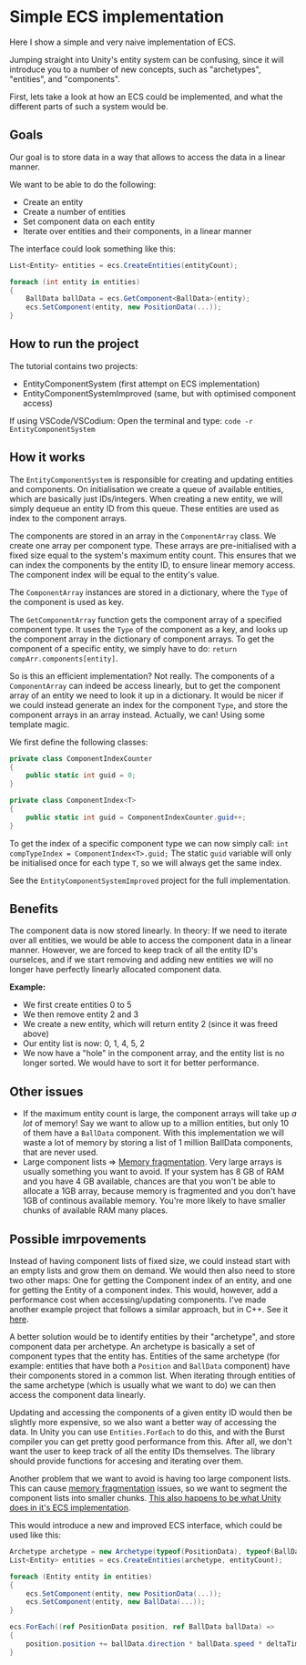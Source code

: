 #  Simple ECS implementation

Here I show a simple and very naive implementation of ECS.

Jumping straight into Unity's entity system can be confusing, since it will introduce you to a number of new concepts, such as "archetypes", "entities", and "components".

First, lets take a look at how an ECS could be implemented, and what the different parts of such a system would be.

## Goals

Our goal is to store data in a way that allows to access the data in a linear manner.

We want to be able to do the following:
- Create an entity
- Create a number of entities
- Set component data on each entity
- Iterate over entities and their components, in a linear manner

The interface could look something like this:
```csharp
List<Entity> entities = ecs.CreateEntities(entityCount);

foreach (int entity in entities)
{
    BallData ballData = ecs.GetComponent<BallData>(entity);
    ecs.SetComponent(entity, new PositionData(...));
}
```

## How to run the project

The tutorial contains two projects:
- EntityComponentSystem (first attempt on ECS implementation)
- EntityComponentSystemImproved (same, but with optimised component access)

If using VSCode/VSCodium: Open the terminal and type: `code -r EntityComponentSystem`

## How it works

The `EntityComponentSystem` is responsible for creating and updating entities and components.
On initialisation we create a queue of available entities, which are basically just IDs/integers.
When creating a new entity, we will simply dequeue an entity ID from this queue.
These entities are used as index to the component arrays.

The components are stored in an array in the `ComponentArray` class. We create one array per component type.
These arrays are pre-initialised with a fixed size equal to the system's maximum entity count.
This ensures that we can index the components by the entity ID, to ensure linear memory access. The component index will be equal to the entity's value.

The `ComponentArray` instances are stored in a dictionary, where the `Type` of the component is used as key.

The `GetComponentArray` function gets the component array of a specified component type.
It uses the `Type` of the component as a key, and looks up the component array in the dictionary of component arrays.
To get the component of a specific entity, we simply have to do: `return compArr.components[entity]`.

So is this an efficient implementation? Not really.
The components of a `ComponentArray` can indeed be access linearly, but to get the component array of an entity we need to look it up in a dictionary.
It would be nicer if we could instead generate an index for the component `Type`, and store the component arrays in an array instead. Actually, we can! Using some template magic.

We first define the following classes:
```csharp
private class ComponentIndexCounter
{
    public static int guid = 0;
}

private class ComponentIndex<T>
{
    public static int guid = ComponentIndexCounter.guid++;
}
````

To get the index of a specific component type we can now simply call: `int compTypeIndex = ComponentIndex<T>.guid;`
The static `guid` variable will only be initialised once for each type `T`, so we will always get the same index.

See the `EntityComponentSystemImproved` project for the full implementation.

## Benefits

The component data is now stored linearly.
In theory: If we need to iterate over all entities, we would be able to access the component data in a linear manner.
However, we are forced to keep track of all the entity ID's ourselces, and if we start removing and adding new entities we will no longer have perfectly linearly allocated component data.

**Example:**
- We first create entities 0 to 5
- We then remove entity 2 and 3
- We create a new entity, which will return entity 2 (since it was freed above)
- Our entity list is now: 0, 1, 4, 5, 2
- We now have a "hole" in the component array, and the entity list is no longer sorted. We would have to sort it for better performance.

## Other issues

- If the maximum entity count is large, the component arrays will take up *a lot* of memory!
Say we want to allow up to a million entities, but only 10 of them have a `BallData` component.
With this implementation we will waste a lot of memory by storing a list of 1 million BallData components, that are never used.
- Large component lists => [Memory fragmentation](https://en.wikipedia.org/wiki/Fragmentation_(computing)).
Very large arrays is usually something you want to avoid.
If your system has 8 GB of RAM and you have 4 GB available, chances are that you won't be able to allocate a 1GB array, because memory is fragmented and you don't have 1GB of continous available memory.
You're more likely to have smaller chunks of available RAM many places.

## Possible imrpovements

Instead of having component lists of fixed size, we could instead start with an empty lists and grow them on demand.
We would then also need to store two other maps: One for getting the Component index of an entity, and one for getting the Entity of a component index. This would, however, add a performance cost when accessing/updating components.
I've made another example project that follows a similar approach, but in C++. See it [here](https://codeberg.org/matiaslavik/SimpleEntityComponentSystem/src/branch/main/ecs/details/entity_component_container.h).

A better solution would be to identify entities by their "archetype", and store component data per archetype.
An archetype is basically a set of component types that the entity has.
Entities of the same archetype (for example: entities that have both a `Position` and `BallData` component) have their components stored in a common list.
When iterating through entities of the same archetype (which is usually what we want to do) we can then access the component data linearly.

Updating and accessing the components of a given entity ID would then be slightly more expensive, so we also want a better way of accessing the data.
In Unity you can use `Entities.ForEach` to do this, and with the Burst compiler you can get pretty good performance from this.
After all, we don't want the user to keep track of all the entity IDs themselves. The library should provide functions for accesing and iterating over them.

Another problem that we want to avoid is having too large component lists.
This can cause [memory fragmentation](https://en.wikipedia.org/wiki/Fragmentation_(computing)) issues, so we want to segment the component lists into smaller chunks.
[This also happens to be what Unity does in it's ECS implementation](https://docs.unity3d.com/Packages/com.unity.entities@0.4/api/Unity.Entities.ArchetypeChunk.html).

This would introduce a new and improved ECS interface, which could be used like this:
```csharp
Archetype archetype = new Archetype(typeof(PositionData), typeof(BallData)):
List<Entity> entities = ecs.CreateEntities(archetype, entityCount);

foreach (Entity entity in entities)
{
    ecs.SetComponent(entity, new PositionData(...));
    ecs.SetComponent(entity, new BallData(...));
}

ecs.ForEach((ref PositionData position, ref BallData ballData) =>
{
    position.position += ballData.direction * ballData.speed * deltaTime;
}
```
